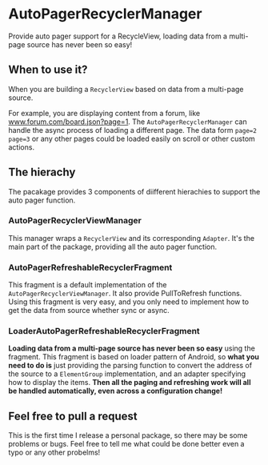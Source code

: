 # AutoPagerRecyclerManager
Provide auto pager support for a RecycleView, loading data from a multi-page source has never been so easy!

## When to use it?
When you are building a `RecyclerView` based on data from a multi-page source. 

For example, you are displaying content from a forum, like www.forum.com/board.json?page=1. The `AutoPagerRecyclerManager` can handle the async process of loading a different page. The data form `page=2` `page=3` or any other pages could be loaded easily on scroll or other custom actions.

## The hierachy
The pacakage provides 3 components of diifferent hierachies to support the auto pager function.
### AutoPagerRecyclerViewManager
This manager wraps a `RecyclerView` and its corresponding `Adapter`. It's the main part of the package, providing all the auto pager function.
### AutoPagerRefreshableRecyclerFragment
This fragment is a default implementation of the `AutoPagerRecyclerViewManager`. It also provide PullToRefresh functions. Using this fragment is very easy, and you only need to implement how to get the data from source whether sync or async.
### LoaderAutoPagerRefreshableRecyclerFragment
**Loading data from a multi-page source has never been so easy** using the fragment. This fragment is based on loader pattern of Android, so **what you need to do is** just providing the parsing function to convert the address of the source to a `ElementGroup` implementation, and an adapter specifying how to display the items. **Then all the paging and refreshing work will all be handled automatically, even across a configuration change!**
## Feel free to pull a request
This is the first time I release a personal package, so there may be some problems or bugs. Feel free to tell me what could be done better even a typo or any other probelms!